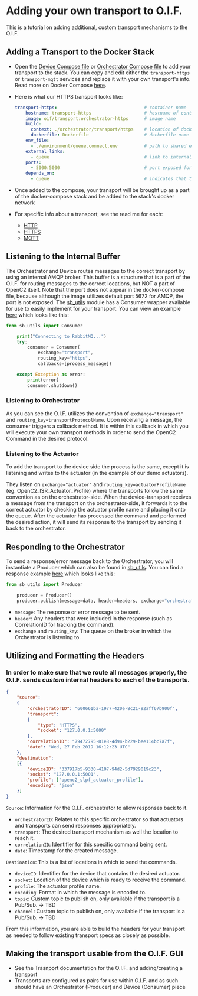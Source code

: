 # Adding your own transport to O.I.F.

This is a tutorial on adding additional, custom transport mechanisms to the O.I.F.

## Adding a Transport to the Docker Stack
- Open the [Device Compose file](device-compose.yaml) or [Orchestrator Compose file](orchestrator-compose.yaml) to add your transport to the stack. You can copy and edit either the `transport-https` or `transport-mqtt` services and replace it with your own transport's info. Read more on Docker Compose [here](https://docs.docker.com/compose/overview/).
- Here is what our HTTPS transport looks like:
	
	```yaml
	transport-https:                                 # container name
	    hostname: transport-https                    # hostname of container
	    image: oif/transport:orchestrator-https      # image name
	    build:
	      context: ./orchestrator/transport/https    # location of dockerfile
	      dockerfile: Dockerfile                     # dockerfile name
	    env_file:
	      - ./environment/queue.connect.env          # path to shared environment variables
	    external_links:
	      - queue                                    # link to internal buffer (used to send/receive commands internally within O.I.F.)
	    ports:
	      - 5000:5000                                # port exposed for HTTP
	    depends_on:
	      - queue                                    # indicates that this container should wait for queue to exist before running
	```

- Once added to the compose, your transport will be brought up as a part of the docker-compose stack and be added to the stack's docker network
- For specific info about a transport, see the read me for each:
	- [HTTP](../device/transport/http/ReadMe.md)
	- [HTTPS](../device/transport/https/ReadMe.md)
	- [MQTT](../device/transport/mqtt/ReadMe.md)

## Listening to the Internal Buffer

The Orchestrator and Device routes messages to the correct transport by using an internal AMQP broker. This buffer is a structure that is a part of the O.I.F. for routing messages to the correct locations, but NOT a part of OpenC2 itself. Note that the port does not appear in the docker-compose file, because although the image utilizes default port 5672 for AMQP, the port is not exposed. The [sb_utils](../base/modules/utils/root/sb_utils/amqp_tools.py) module has a Consumer wrapper available for use to easily implement for your transport. You can view an example [here](../orchestrator/transport/https/https/https_transport.py) which looks like this:

```python
from sb_utils import Consumer

    print("Connecting to RabbitMQ...")
    try:
        consumer = Consumer(
            exchange="transport",
            routing_key="https",
            callbacks=[process_message])

    except Exception as error:
        print(error)
        consumer.shutdown()
```

### Listening to Orchestrator

As you can see the O.I.F. utilizes the convention of `exchange="transport"` and `routing_key=transportProtocolName`. Upon receiving a message, the consumer triggers a callback method. It is within this callback in which you will execute your own transport methods in order to send the OpenC2 Command in the desired protocol.

### Listening to the Actuator

To add the transport to the device side the process is the same, except it is listening and writes to the actuator (in the example of our demo actuators). 

They listen on `exchange="actuator"` and `routing_key=actuatorProfileName` (eg. OpenC2_ISR_Actuator_Profile) where the transports follow the same convention as on the orchestrator-side. When the device-transport receives a message from the transport on the orchestrator-side, it forwards it to the correct actuator by checking the actuator profile name and placing it onto the queue. After the actuator has processed the command and performed the desired action, it will send its response to the transport by sending it back to the orchestrator.

## Responding to the Orchestrator

To send a response/error message back to the Orchestrator, you will instantiate a Producer which can also be found in [sb_utils](../base/modules/utils/root/sb_utils/amqp_tools.py). You can find a response example [here](../transport/https/https/main.py) which looks like this:

```python
from sb_utils import Producer

    producer = Producer()
    producer.publish(message=data, header=headers, exchange="orchestrator", routing_key="response")
```

* `message`: The response or error message to be sent.
* `header`: Any headers that were included in the response (such as CorrelationID for tracking the command).
* `exchange` and `routing_key`: The queue on the broker in which the Orchestrator is listening to.

## Utilizing and Formatting the Headers

### In order to make sure that we route all messages properly, the O.I.F. sends *custom* internal headers to each of the transports.

```json
{
    "source": 
    {
        "orchestratorID": "600661ba-1977-420e-8c21-92aff67b900f",
        "transport":
        {
            "type": "HTTPS", 
            "socket": "127.0.0.1:5000"
        }, 
        "correlationID": "79472795-81e8-4d94-b229-bee114bc7a7f", 
        "date": "Wed, 27 Feb 2019 16:12:23 UTC"
    }, 
    "destination": 
    [{
        "deviceID": "337917b5-9330-4107-94d2-5d7929019c23", 
        "socket": "127.0.0.1:5001", 
        "profile": ["openc2_slpf_actuator_profile"], 
        "encoding": "json"
    }]
}
```

`Source`: Information for the O.I.F. orchestrator to allow responses back to it.  
* `orchestratorID`: Relates to this specific orchestrator so that actuators and transports can send responses appropriately.  
* `transport`: The desired transport mechanism as well the location to reach it.  
* `correlationID`: Identifier for this specific command being sent.  
* `date`: Timestamp for the created message.  

`Destination`: This is a list of locations in which to send the commands.  
* `deviceID`: Identifier for the device that contains the desired actuator.  
* `socket`: Location of the device which is ready to receive the command.  
* `profile`: The actuator profile name.  
* `encoding`: Format in which the message is encoded to.
* `topic`: Custom topic to publish on, only available if the transport is a Pub/Sub. -> TBD
* `channel`: Custom topic to publish on, only available if the transport is a Pub/Sub. -> TBD

From this information, you are able to build the headers for your transport as needed to follow existing transport specs as closely as possible.

## Making the transport usable from the O.I.F. GUI
- See the Trasnport documentation for the O.I.F. and adding/creating a transport
- Transports are configured as pairs for use within O.I.F. and as such should have an Orchestrator (Producer) and Device (Consumer) piece


